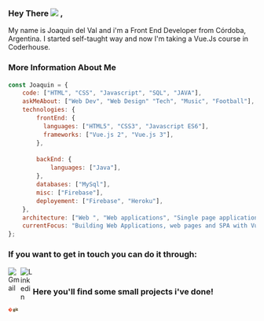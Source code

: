  ### Hey There  <img src="https://media.giphy.com/media/hvRJCLFzcasrR4ia7z/giphy.gif" width="25px"> ,
 
 My name is Joaquin del Val and i'm a Front End Developer from Córdoba, Argentina. I started self-taught way and now I'm taking a Vue.Js course in Coderhouse.
  
 ### More Information About Me
```javascript
const Joaquin = {
    code: ["HTML", "CSS", "Javascript", "SQL", "JAVA"],
    askMeAbout: ["Web Dev", "Web Design" "Tech", "Music", "Football"],
    technologies: {
        frontEnd: {
          languages: ["HTML5", "CSS3", "Javascript ES6"],
          frameworks: ["Vue.js 2", "Vue.js 3"],
        },
  
        backEnd: {
            languages: ["Java"],
        },
        databases: ["MySql"],
        misc: ["Firebase"],
        deployement: ["Firebase", "Heroku"],
    },
    architecture: ["Web ", "Web applications", "Single page applications (SPA)"],
    currentFocus: "Building Web Applications, web pages and SPA with Vue.js",
};
```

### If you want to get in touch you can do it through: 
 
<a target="_blank" href="mailto:delvaljoaquin@gmail.com">
  <img align="left" alt="Gmail" width="25px" src="https://cdn.jsdelivr.net/npm/simple-icons@v3/icons/gmail.svg" />
</a>

<a href="https://www.linkedin.com/in/joaquindelval">
  <img align="left" alt="Linkedin" width="25px" src="https://raw.githubusercontent.com/peterthehan/peterthehan/master/assets/linkedin.svg" />
</a>

<br>

### Here you'll find some small projects i've done! 

<a href="https://github.com/delvalj">
  <code><img height="20" src="https://raw.githubusercontent.com/github/explore/80688e429a7d4ef2fca1e82350fe8e3517d3494d/topics/git/git.png"></code>
</a>




